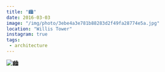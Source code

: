 ```yaml
---
title: "🏙"
date: 2016-03-03
image: "/img/photo/3ebe4a3e781b88283d2f49fa28774e5a.jpg"
location: "Willis Tower"
instagram: true
tags:
 - architecture
---
```


![🏙](/img/photo/3ebe4a3e781b88283d2f49fa28774e5a.jpg)
